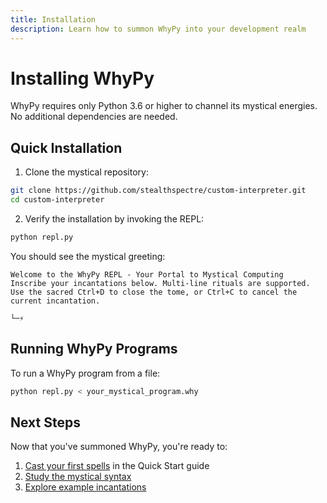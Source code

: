 ```yaml
---
title: Installation
description: Learn how to summon WhyPy into your development realm
---
```


# Installing WhyPy

WhyPy requires only Python 3.6 or higher to channel its mystical energies. No additional dependencies are needed.

## Quick Installation

1. Clone the mystical repository:

```bash
git clone https://github.com/stealthspectre/custom-interpreter.git
cd custom-interpreter
```

2. Verify the installation by invoking the REPL:

```bash
python repl.py
```

You should see the mystical greeting:

```
Welcome to the WhyPy REPL - Your Portal to Mystical Computing
Inscribe your incantations below. Multi-line rituals are supported.
Use the sacred Ctrl+D to close the tome, or Ctrl+C to cancel the current incantation.

└─⚡
```

## Running WhyPy Programs

To run a WhyPy program from a file:

```bash
python repl.py < your_mystical_program.why
```

## Next Steps

Now that you've summoned WhyPy, you're ready to:
1. [Cast your first spells](quick-start.md) in the Quick Start guide
2. [Study the mystical syntax](/language-guide/syntax-overview)
3. [Explore example incantations](/examples/basic) 